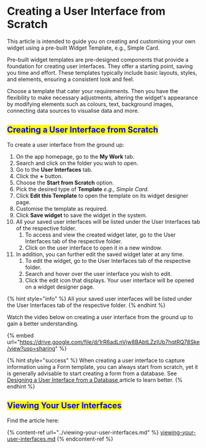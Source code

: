 # Creating a User Interface from Scratch

This article is intended to guide you on creating and customising your own widget using a pre-built Widget Template, e.g., Simple Card.

Pre-built widget templates are pre-designed components that provide a foundation for creating user interfaces. They offer a starting point, saving you time and effort. These templates typically include basic layouts, styles, and elements, ensuring a consistent look and feel.

Choose a template that cater your requirements. Then you have the flexibility to make necessary adjustments, altering the widget's appearance by modifying elements such as colours, text, background images, connecting data sources to visualise data and more.

## <mark style="color:blue;">Creating a User Interface from Scratch</mark>

To create a user interface from the ground up:

1. On the app homepage, go to the **My Work** tab.
2. Search and click on the folder you wish to open.
3. Go to the **User Interfaces** tab.
4. Click the **+** button.
5. Choose the **Start from Scratch** option.
6. Pick the desired type of **Template** _e.g., Simple Card._
7. Click **Edit this Template** to open the template on its widget designer page.
8. Customise the template as required.
9. Click **Save widget** to save the widget in the system.
10. All your saved user interfaces will be listed under the User Interfaces tab of the respective folder.
    1. To access and view the created widget later, go to the User Interfaces tab of the respective folder.
    2. Click on the user interface to open it in a new window.
11. In addition, you can further edit the saved widget later at any time.
    1. To edit the widget, go to the User Interfaces tab of the respective folder.
    2. Search and hover over the user interface you wish to edit.
    3. Click the edit icon that displays. Your user interface will be opened on a widget designer page.



{% hint style="info" %}
All your saved user interfaces will be listed under the User Interfaces tab of the respective folder.
{% endhint %}

Watch the video below on creating a user interface from the ground up to gain a better understanding.

{% embed url="https://drive.google.com/file/d/1rR6adLnVjw8BAbtLZzIUb7hqtRQ78Ske/view?usp=sharing" %}



{% hint style="success" %}
When creating a user interface to capture information using a Form template, you can always start from scratch, yet it is generally advisable to start creating a form from a database. See [Designing a User Interface from a Database ](creating-a-user-interface-to-capture-user-feedback.md)article to learn better.
{% endhint %}

## <mark style="color:blue;">Viewing Your User Interfaces</mark>

Find the article here:

{% content-ref url="../viewing-your-user-interfaces.md" %}
[viewing-your-user-interfaces.md](../viewing-your-user-interfaces.md)
{% endcontent-ref %}

